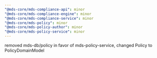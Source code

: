```yaml
---
"@mds-core/mds-compliance-api": minor
"@mds-core/mds-compliance-engine": minor
"@mds-core/mds-compliance-service": minor
"@mds-core/mds-policy": minor
"@mds-core/mds-policy-author": minor
"@mds-core/mds-policy-service": minor
---
```


removed mds-db/policy in favor of mds-policy-service, changed Policy to PolicyDomainModel
